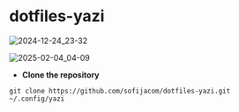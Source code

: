 # dotfiles-yazi

![2024-12-24_23-32](https://github.com/user-attachments/assets/9a32d7b5-feb5-4b44-81c7-edc928ca47a1)

![2025-02-04_04-09](https://github.com/user-attachments/assets/608d1645-7158-48ac-ab87-4fc0a2a9bac4)


- **Clone the repository**

```
git clone https://github.com/sofijacom/dotfiles-yazi.git ~/.config/yazi
```
